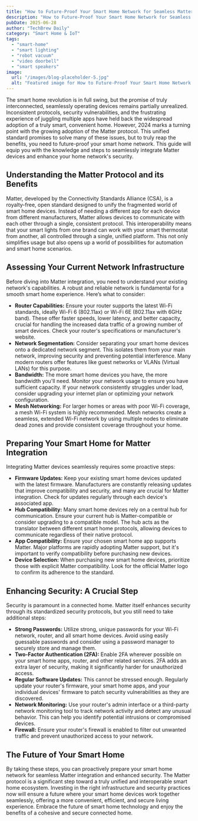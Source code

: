 ```yaml
---
title: "How to Future-Proof Your Smart Home Network for Seamless Matter Protocol Integration and Enhanced Security in 2024"
description: "How to Future-Proof Your Smart Home Network for Seamless Matter Protocol Integration and Enhanced Security in 2024"
pubDate: 2025-06-28
author: "TechBrew Daily"
category: "Smart Home & IoT"
tags:
  - "smart-home"
  - "smart lighting"
  - "robot vacuum"
  - "video doorbell"
  - "smart speakers"
image:
  url: "/images/blog-placeholder-5.jpg"
  alt: "Featured image for How to Future-Proof Your Smart Home Network for Seamless Matter Protocol Integration and Enhanced Security in 2024"
---
```


The smart home revolution is in full swing, but the promise of truly interconnected, seamlessly operating devices remains partially unrealized.  Inconsistent protocols, security vulnerabilities, and the frustrating experience of juggling multiple apps have held back the widespread adoption of a truly smart, convenient home.  However, 2024 marks a turning point with the growing adoption of the Matter protocol. This unified standard promises to solve many of these issues, but to truly reap the benefits, you need to future-proof your smart home network. This guide will equip you with the knowledge and steps to seamlessly integrate Matter devices and enhance your home network's security.


## Understanding the Matter Protocol and its Benefits

Matter, developed by the Connectivity Standards Alliance (CSA), is a royalty-free, open standard designed to unify the fragmented world of smart home devices.  Instead of needing a different app for each device from different manufacturers, Matter allows devices to communicate with each other through a single, consistent protocol. This interoperability means that your smart lights from one brand can work with your smart thermostat from another, all controlled through a single, unified platform.  This not only simplifies usage but also opens up a world of possibilities for automation and smart home scenarios.


## Assessing Your Current Network Infrastructure

Before diving into Matter integration, you need to understand your existing network's capabilities.  A robust and reliable network is fundamental for a smooth smart home experience.  Here’s what to consider:

* **Router Capabilities:**  Ensure your router supports the latest Wi-Fi standards, ideally Wi-Fi 6 (802.11ax) or Wi-Fi 6E (802.11ax with 6GHz band).  These offer faster speeds, lower latency, and better capacity, crucial for handling the increased data traffic of a growing number of smart devices.  Check your router's specifications or manufacturer's website.
* **Network Segmentation:**  Consider separating your smart home devices onto a dedicated network segment.  This isolates them from your main network, improving security and preventing potential interference.  Many modern routers offer features like guest networks or VLANs (Virtual LANs) for this purpose.
* **Bandwidth:**  The more smart home devices you have, the more bandwidth you'll need.  Monitor your network usage to ensure you have sufficient capacity.  If your network consistently struggles under load, consider upgrading your internet plan or optimizing your network configuration.
* **Mesh Networking:**  For larger homes or areas with poor Wi-Fi coverage, a mesh Wi-Fi system is highly recommended.  Mesh networks create a seamless, extended Wi-Fi network by using multiple nodes to eliminate dead zones and provide consistent coverage throughout your home.

## Preparing Your Smart Home for Matter Integration

Integrating Matter devices seamlessly requires some proactive steps:

* **Firmware Updates:** Keep your existing smart home devices updated with the latest firmware.  Manufacturers are constantly releasing updates that improve compatibility and security, and many are crucial for Matter integration. Check for updates regularly through each device's associated app.
* **Hub Compatibility:** Many smart home devices rely on a central hub for communication. Ensure your current hub is Matter-compatible or consider upgrading to a compatible model.  The hub acts as the translator between different smart home protocols, allowing devices to communicate regardless of their native protocol.
* **App Compatibility:** Ensure your chosen smart home app supports Matter.  Major platforms are rapidly adopting Matter support, but it's important to verify compatibility before purchasing new devices.
* **Device Selection:**  When purchasing new smart home devices, prioritize those with explicit Matter compatibility.  Look for the official Matter logo to confirm its adherence to the standard.


## Enhancing Security: A Crucial Step

Security is paramount in a connected home. Matter itself enhances security through its standardized security protocols, but you still need to take additional steps:

* **Strong Passwords:** Utilize strong, unique passwords for your Wi-Fi network, router, and all smart home devices.  Avoid using easily guessable passwords and consider using a password manager to securely store and manage them.
* **Two-Factor Authentication (2FA):** Enable 2FA wherever possible on your smart home apps, router, and other related services.  2FA adds an extra layer of security, making it significantly harder for unauthorized access.
* **Regular Software Updates:** This cannot be stressed enough. Regularly update your router's firmware, your smart home apps, and your individual devices' firmware to patch security vulnerabilities as they are discovered.
* **Network Monitoring:**  Use your router's admin interface or a third-party network monitoring tool to track network activity and detect any unusual behavior.  This can help you identify potential intrusions or compromised devices.
* **Firewall:** Ensure your router's firewall is enabled to filter out unwanted traffic and prevent unauthorized access to your network.

##  The Future of Your Smart Home

By taking these steps, you can proactively prepare your smart home network for seamless Matter integration and enhanced security. The Matter protocol is a significant step toward a truly unified and interoperable smart home ecosystem.  Investing in the right infrastructure and security practices now will ensure a future where your smart home devices work together seamlessly, offering a more convenient, efficient, and secure living experience.  Embrace the future of smart home technology and enjoy the benefits of a cohesive and secure connected home.